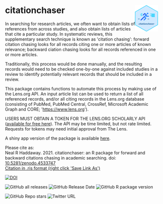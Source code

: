 # citationchaser <img src="inst/extdata/citationchaser.png" align="right" width="15%"/>

In searching for research articles, we often want to obtain lists of references from across studies, and also obtain lists of articles that cite a particular study. In systematic reviews, this supplementary search technique is known as 'citation chasing': forward citation chasing looks for all records citing one or more articles of known relevance; backward ciation chasing looks for all records referenced in one or more articles. 

Traditionally, this process would be done manually, and the resulting records would need to be checked one-by-one against included studies in a review to identify potentially relevant records that should be included in a review. 

This package contains functions to automate this process by making use of the Lens.org API. An input article list can be used to return a list of all referenced records, and/or all citing records in the Lens.org database (consisting of PubMed, PubMed Central, CrossRef, Microsoft Academic Graph and CORE; 'https://www.lens.org'). 

USERS MUST OBTAIN A TOKEN FOR THE LENS.ORG SCHOLARLY API (<a href="https://www.lens.org/lens/user/subscriptions#scholar" target="_blank">available for free here</a>). The API may be time limited, but not rate limited. Requests for tokens may need initial approval from The Lens.

A shiny app version of the package is available [here](https://estech.shinyapps.io/citationchaser/).

Please cite as:<br>
Neal R Haddaway. 2021. citationchaser: an R package for forward and backward citations chasing in academic searching. doi: <a href="https://doi.org/10.5281/zenodo.4533747" target="_blank">10.5281/zenodo.4533747</a><br>
<a id="raw-url" href="https://raw.githubusercontent.com/nealhaddaway/citationchaser/master/inst/extdata/citation.ris">Citation in .ris format (right click 'Save Link As')</a>

<!-- badges: start -->
[![DOI](https://zenodo.org/badge/DOI/10.5281/zenodo.4533747.svg)](https://doi.org/10.5281/zenodo.4533747)

![GitHub all releases](https://img.shields.io/github/downloads/nealhaddaway/citationchaser/total)
![GitHub Release Date](https://img.shields.io/github/release-date/nealhaddaway/citationchaser)
![GitHub R package version](https://img.shields.io/github/r-package/v/nealhaddaway/citationchaser)

![GitHub Repo stars](https://img.shields.io/github/stars/nealhaddaway/citationchaser?style=social)
![Twitter URL](https://img.shields.io/twitter/url?style=social&url=https%3A%2F%2Fwww.twitter.com%2Fnealhaddaway)
<!-- badges: end -->
